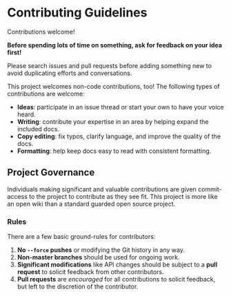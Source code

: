 # Contributing Guidelines

Contributions welcome!

**Before spending lots of time on something, ask for feedback on your idea first!**

Please search issues and pull requests before adding something new to avoid duplicating
efforts and conversations.

This project welcomes non-code contributions, too! The following types of contributions
are welcome:

- **Ideas**: participate in an issue thread or start your own to have your voice heard.
- **Writing**: contribute your expertise in an area by helping expand the included docs.
- **Copy editing**: fix typos, clarify language, and improve the quality of the docs.
- **Formatting**: help keep docs easy to read with consistent formatting.

## Project Governance

Individuals making significant and valuable contributions are given commit-access to the
project to contribute as they see fit. This project is more like an open wiki than a
standard guarded open source project.

### Rules

There are a few basic ground-rules for contributors:

1. **No `--force` pushes** or modifying the Git history in any way.
2. **Non-master branches** should be used for ongoing work.
3. **Significant modifications** like API changes should be subject to a **pull request**
   to solicit feedback from other contributors.
4. **Pull requests** are *encouraged* for all contributions to solicit feedback, but left to
   the discretion of the contributor.
